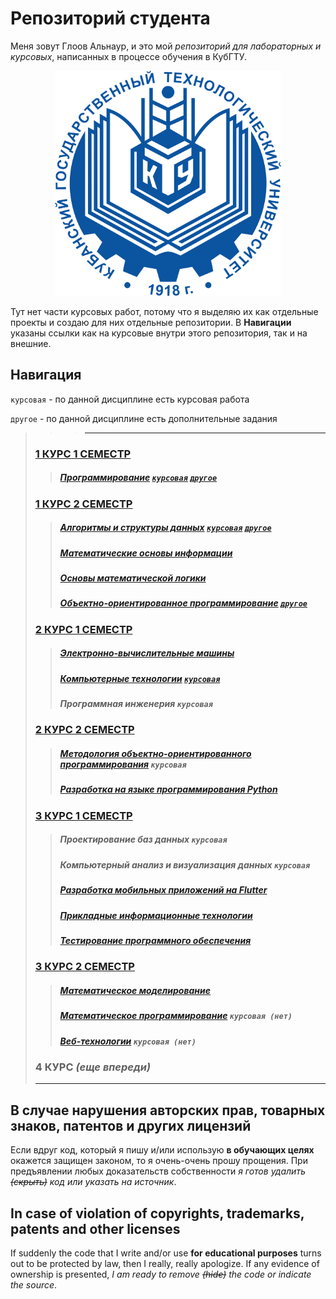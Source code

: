 # Репозиторий студента

Меня зовут Глоов Альнаур, и это мой _репозиторий для лабораторных и курсовых_, написанных в процессе обучения в КубГТУ.

<p align="center">
  <a href="https://kubstu.ru/">
    <img src="kubstu.png" alt="КубГТУ" height="360">
  </a>
</p>

Тут нет части курсовых работ, потому что я выделяю их как отдельные проекты и создаю для них отдельные репозитории.
В **Навигации** указаны ссылки как на курсовые внутри этого репозитория, так и на внешние.

## Навигация


`курсовая` - по данной дисциплине есть курсовая работа

`другое` - по данной дисциплине есть дополнительные задания

>>> ---
> ### [1 КУРС 1 СЕМЕСТР](s1)
>> ##### [Программирование](s1/prog) [`курсовая`](s1/prog/cw) [`другое`](s1/prog/other)
> ### [1 КУРС 2 СЕМЕСТР](s2)
>> ##### [Алгоритмы и структуры данных](s2/asd) [`курсовая`](s2/asd/cw/s2_asd_cw) [`другое`](s2/asd/other)
>> ##### [Математические основы информации](s2/moi/lw)
>> ##### [Основы математической логики](s2/oml/lw)
>> ##### [Объектно-ориентированное программирование](s2/oop) [`другое`](s2/oop/other)
> ### [2 КУРС 1 СЕМЕСТР](s3)
>> ##### [Электронно-вычислительные машины](s3/evm/lw)
>> ##### [Компьютерные технологии](s3/kt) [`курсовая`](s3/kt/cw/s4_kt_cw)
>> ##### Программная инженерия `курсовая`
> ### [2 КУРС 2 СЕМЕСТР](s4)
>> ##### [Методология объектно-ориентированного программирования](s4/moop/lw) `курсовая`
>> ##### [Разработка на языке программирования Python](s4/py/lw)
> ### [3 КУРС 1 СЕМЕСТР](s5)
>> ##### Проектирование баз данных `курсовая`
>> ##### Компьютерный анализ и визуализация данных `курсовая`
>> ##### [Разработка мобильных приложений на Flutter](s5/md/lw)
>> ##### [Прикладные информационные технологии](s5/pit/lw)
>> ##### [Тестирование программного обеспечения](s5/tpo/lw)
> ### [3 КУРС 2 СЕМЕСТР](s6)
>> ##### [Математическое моделирование](s6/mm/lw)
>> ##### [Математическое программирование](s6/mp/lw) `курсовая (нет)`
>> ##### [Веб-технологии](s6/web/lw) `курсовая (нет)`
> ### 4 КУРС _(еще впереди)_
>---

## В случае нарушения авторских прав, товарных знаков, патентов и других лицензий

Если вдруг код, который я пишу и/или использую **в обучающих целях** окажется защищен законом, то я очень-очень прошу прощения.
При предъявлении любых доказательств собственности _я готов удалить ~~(скрыть)~~ код или указать на источник_.

## In case of violation of copyrights, trademarks, patents and other licenses

If suddenly the code that I write and/or use **for educational purposes** turns out to be protected by law, then I really, really apologize.
If any evidence of ownership is presented, _I am ready to remove ~~(hide)~~ the code or indicate the source_.

